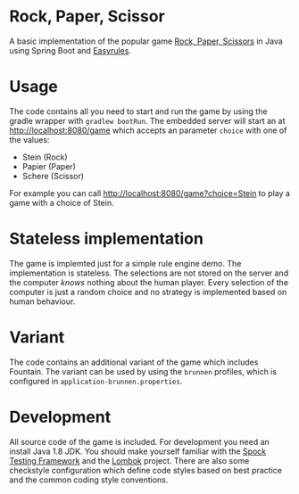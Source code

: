 # Rock, Paper, Scissor

A basic implementation of the popular game [Rock, Paper, Scissors](https://en.wikipedia.org/wiki/Rock%E2%80%93paper%E2%80%93scissors) in Java
using Spring Boot and [Easyrules](https://github.com/j-easy/easy-rules/wiki).

# Usage
The code contains all you need to start and run the game by using the gradle wrapper with `gradlew bootRun`. The
embedded server will start an at [http://localhost:8080/game](http://localhost:8080/game]) which accepts
an parameter `choice` with one of the values:
* Stein (Rock)
* Papier (Paper)
* Schere (Scissor)

For example you can call [http://localhost:8080/game?choice=Stein](http://localhost:8080/game?choice=Stein) 
to play a game with a choice of Stein.

# Stateless implementation
The game is implemted just for a simple rule engine demo. The implementation is stateless. The selections are 
not stored on the server and the computer _knows_ nothing about the human player. Every selection of the computer
is just a random choice and no strategy is implemented based on human behaviour.

# Variant
The code contains an additional variant of the game which includes Fountain. The variant can be used by
using the `brunnen` profiles, which is configured in `application-brunnen.properties`.

# Development
All source code of the game is included. For development you need an install Java 1.8 JDK. You should 
make yourself familiar with the [Spock Testing Framework](http://spockframework.org/spock/docs/1.1/index.html) 
and the [Lombok](https://projectlombok.org/) project.
There are also some checkstyle configuration which define code styles based on best practice and the common
coding style conventions.